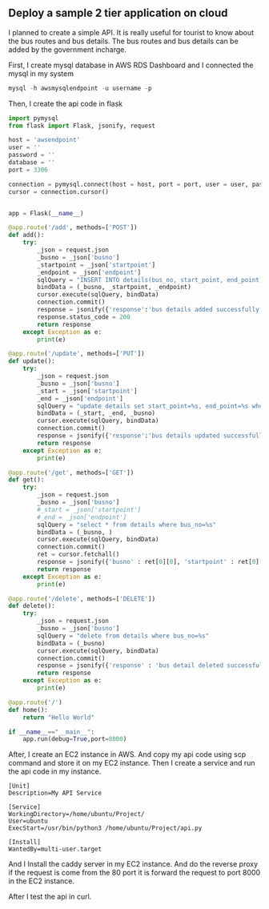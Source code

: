 ## Deploy a sample 2 tier application on cloud
I planned to create a simple API. It is really useful for tourist to know about the bus routes and bus details. The bus routes and bus details can be added by the government incharge.

First, I create mysql database in AWS RDS Dashboard and I connected the mysql in my system

```sql
mysql -h awsmysqlendpoint -u username -p
```
Then, I create the api code in flask
```python
import pymysql
from flask import Flask, jsonify, request

host = 'awsendpoint'
user = ''
password = ''
database = ''
port = 3306

connection = pymysql.connect(host = host, port = port, user = user, password = password, database = database)
cursor = connection.cursor()


app = Flask(__name__)

@app.route('/add', methods=['POST'])
def add():
    try:
        _json = request.json
        _busno = _json['busno']
        _startpoint = _json['startpoint']
        _endpoint = _json['endpoint']
        sqlQuery = "INSERT INTO details(bus_no, start_point, end_point) VALUES(%s, %s, %s)"
        bindData = (_busno, _startpoint, _endpoint)
        cursor.execute(sqlQuery, bindData)
        connection.commit()
        response = jsonify({'response':'bus details added successfully!'})
        response.status_code = 200
        return response
    except Exception as e:
        print(e)

@app.route('/update', methods=['PUT'])
def update():
    try:
        _json = request.json
        _busno = _json['busno']
        _start = _json['startpoint']
        _end = _json['endpoint']
        sqlQuery = "update details set start_point=%s, end_point=%s where bus_no=%s"
        bindData = (_start, _end, _busno)
        cursor.execute(sqlQuery, bindData)
        connection.commit()
        response = jsonify({'response':'bus details updated successfully!'})
        return response
    except Exception as e:
        print(e)

@app.route('/get', methods=['GET'])
def get():
    try:
        _json = request.json
        _busno = _json['busno']
        #_start = _json['startpoint']
        #_end = _json['endpoint']
        sqlQuery = "select * from details where bus_no=%s"
        bindData = (_busno, )
        cursor.execute(sqlQuery, bindData)
        connection.commit()
        ret = cursor.fetchall()
        response = jsonify({'busno' : ret[0][0], 'startpoint' : ret[0][1], 'endpoint' : ret[0][2]})
        return response
    except Exception as e:
        print(e)

@app.route('/delete', methods=['DELETE'])
def delete():
    try:
        _json = request.json
        _busno = _json['busno']
        sqlQuery = "delete from details where bus_no=%s"
        bindData = (_busno)
        cursor.execute(sqlQuery, bindData)
        connection.commit()
        response = jsonify({'response' : 'bus detail deleted successfully'})
        return response
    except Exception as e:
        print(e)

@app.route('/')
def home():
    return "Hello World"

if __name__=="__main__":
    app.run(debug=True,port=8000)

```
After, I create an EC2 instance in AWS. And copy my api code using scp command and store it on my EC2 instance.
Then I create a service and run the api code in my instance.
```service
[Unit]
Description=My API Service

[Service]
WorkingDirectory=/home/ubuntu/Project/
User=ubuntu
ExecStart=/usr/bin/python3 /home/ubuntu/Project/api.py

[Install]
WantedBy=multi-user.target
```
And I Install the caddy server in my EC2 instance. And do the reverse proxy if the request is come from the 80 port it is forward the request to port 8000 in the EC2 instance.

After I test the api in curl.
